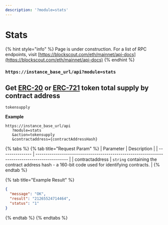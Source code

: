```yaml
---
description: '?module=stats'
---
```


# Stats

{% hint style="info" %}
Page is under construction. For a list of RPC endpoints, visit [https://blockscout.com/eth/mainnet/api-docs](https://blockscout.com/eth/mainnet/api-docs)
{% endhint %}

### &#x20; `https://instance_base_url/api?module=stats`

## Get [ERC-20](https://github.com/ethereum/EIPs/issues/20) or [ERC-721](https://github.com/ethereum/EIPs/issues/721) token total supply by contract address

`tokensupply`

**Example**

```
https://instance_base_url/api
   ?module=stats
   &action=tokensupply
   &contractaddress={contractAddressHash}
```

{% tabs %}
{% tab title="Request Param" %}
| Parameter       | Description                                                                                    |
| --------------- | ---------------------------------------------------------------------------------------------- |
| contractaddress | `string` containing the contract address hash - a 160-bit code used for identifying contracts. |
{% endtab %}

{% tab title="Example Result" %}
```json
{
  "message": "OK",
  "result": "21265524714464",
  "status": "1"
}
```
{% endtab %}
{% endtabs %}

##
